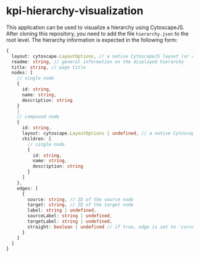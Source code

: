 # kpi-hierarchy-visualization

This application can be used to visualize a hierarchy using CytoscapeJS.  
After cloning this repository, you need to add the file `hierarchy.json` to the root level. The hierarchy information is expected in the following form:

```ts
{
  layout: cytoscape.LayoutOptions, // a native CytoscapeJS layout (or cytoscape-dagre) which will be applied to all nodes
  readme: string, // general information on the displayed hierarchy
  title: string, // page title
  nodes: [
    // single node
    {
      id: string,
      name: string,
      description: string
    }
    |
    // compound node
    {
      id: string,
      layout: cytoscape.LayoutOptions | undefined, // a native CytoscapeJS layout (or cytoscape-dagre) which will be applied to the compound node's children
      children: [
        // single node
        {
          id: string,
          name: string,
          description: string
        }
      ]
    },
    edges: [
      {
        source: string, // ID of the source node
        target: string, // ID of the target node
        label: string | undefined,
        sourceLabel: string | undefined,
        targetLabel: string | undefined,
        straight: boolean | undefined // if true, edge is set to 'curve-style: bezier' instead of 'curve-style: taxi'
      }
    ]
  ]
}
```
